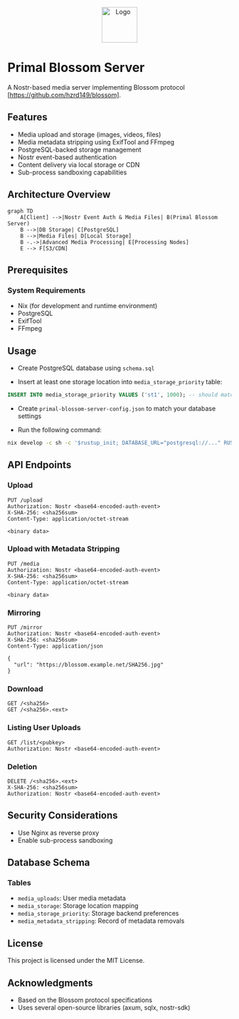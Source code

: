 <br />

<div align="center">
    <img src="https://primal.net/assets/logo_fire-409917ad.svg" alt="Logo" width="80" height="80">
</div>

# Primal Blossom Server

A Nostr-based media server implementing Blossom protocol [https://github.com/hzrd149/blossom].

## Features

- Media upload and storage (images, videos, files)
- Media metadata stripping using ExifTool and FFmpeg
- PostgreSQL-backed storage management
- Nostr event-based authentication
- Content delivery via local storage or CDN
- Sub-process sandboxing capabilities

## Architecture Overview

```mermaid
graph TD
    A[Client] -->|Nostr Event Auth & Media Files| B(Primal Blossom Server)
    B -->|DB Storage| C[PostgreSQL]
    B -->|Media Files| D[Local Storage]
    B -.->|Advanced Media Processing| E[Processing Nodes]
    E --> F[S3/CDN]
```

## Prerequisites

### System Requirements
- Nix (for development and runtime environment)
- PostgreSQL
- ExifTool
- FFmpeg

## Usage

- Create PostgreSQL database using `schema.sql`

- Insert at least one storage location into `media_storage_priority` table:

```sql
INSERT INTO media_storage_priority VALUES ('st1', 1000); -- should match local storages key in config file
```

- Create `primal-blossom-server-config.json` to match your database settings

- Run the following command:

```bash
nix develop -c sh -c '$rustup_init; DATABASE_URL="postgresql://..." RUST_BACKTRACE=1 $cargo +nightly run --quiet -- --config-file primal-blossom-server-config.json'
```

## API Endpoints

### Upload
```
PUT /upload
Authorization: Nostr <base64-encoded-auth-event>
X-SHA-256: <sha256sum>
Content-Type: application/octet-stream

<binary data>
```

### Upload with Metadata Stripping
```
PUT /media
Authorization: Nostr <base64-encoded-auth-event>
X-SHA-256: <sha256sum>
Content-Type: application/octet-stream

<binary data>
```

### Mirroring
```
PUT /mirror
Authorization: Nostr <base64-encoded-auth-event>
X-SHA-256: <sha256sum>
Content-Type: application/json

{
  "url": "https://blossom.example.net/SHA256.jpg"
}
```

### Download
```
GET /<sha256>
GET /<sha256>.<ext>
```

### Listing User Uploads
```
GET /list/<pubkey>
Authorization: Nostr <base64-encoded-auth-event>
```

### Deletion
```
DELETE /<sha256>.<ext>
X-SHA-256: <sha256sum>
Authorization: Nostr <base64-encoded-auth-event>
```

## Security Considerations

- Use Nginx as reverse proxy
- Enable sub-process sandboxing

## Database Schema

### Tables
- `media_uploads`: User media metadata
- `media_storage`: Storage location mapping
- `media_storage_priority`: Storage backend preferences
- `media_metadata_stripping`: Record of metadata removals

## License

This project is licensed under the MIT License.

## Acknowledgments

- Based on the Blossom protocol specifications
- Uses several open-source libraries (axum, sqlx, nostr-sdk)

